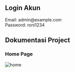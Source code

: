 ## Login Akun
<p>Email: admin@example.com<br>Password: roni1234</p>

## Dokumentasi Project
### Home Page
![home](https://drive.google.com/uc?export=download&id=1b1PLKwAVgnM5G45hIFicMPi9wAe_64lE)

